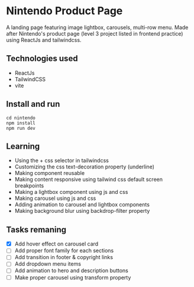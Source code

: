 # Nintendo Product Page
A landing page featuring image lightbox, carousels, multi-row menu. Made after Nintendo's product page (level 3 project listed in frontend practice) using ReactJs and tailwindcss.

## Technologies used
- ReactJs
- TailwindCSS
- vite

## Install and run 
```
cd nintendo
npm install
npm run dev
```

## Learning
- Using the + css selector in tailwindcss
- Customizing the css text-decoration property (underline)
- Making component reusable
- Making content responsive using tailwind css default screen breakpoints
- Making a lightbox component using js and css
- Making carousel using js and css
- Adding animation to carousel and lightbox components
- Making background blur using backdrop-filter property

## Tasks remaning
- [x] Add hover effect on carousel card
- [ ] Add proper font family for each sections
- [ ] Add transition in footer & copyright links
- [ ] Add dropdown menu items
- [ ] Add animation to hero and description buttons
- [ ] Make proper carousel using transform property